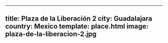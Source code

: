 ---
title: Plaza de la Liberación 2
city: Guadalajara
country: Mexico
template: place.html
image: plaza-de-la-liberacion-2.jpg
----
